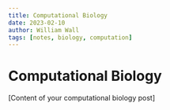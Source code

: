 ```yaml
---
title: Computational Biology
date: 2023-02-10
author: William Wall
tags: [notes, biology, computation]
---
```


# Computational Biology

[Content of your computational biology post] 